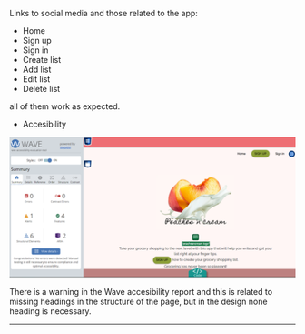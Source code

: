 Links to social media and those related to the app:
 * Home
 * Sign up
 * Sign in 
 * Create list
 * Add list
 * Edit list
 * Delete list
 
 all of them work as expected.

* Accesibility

![Wave accesibility results](/static/images/test/wave_result_landing.png)

There is a warning in the Wave accesibility report and this is related to missing headings in the structure of the page, but in the design none heading is necessary.

------